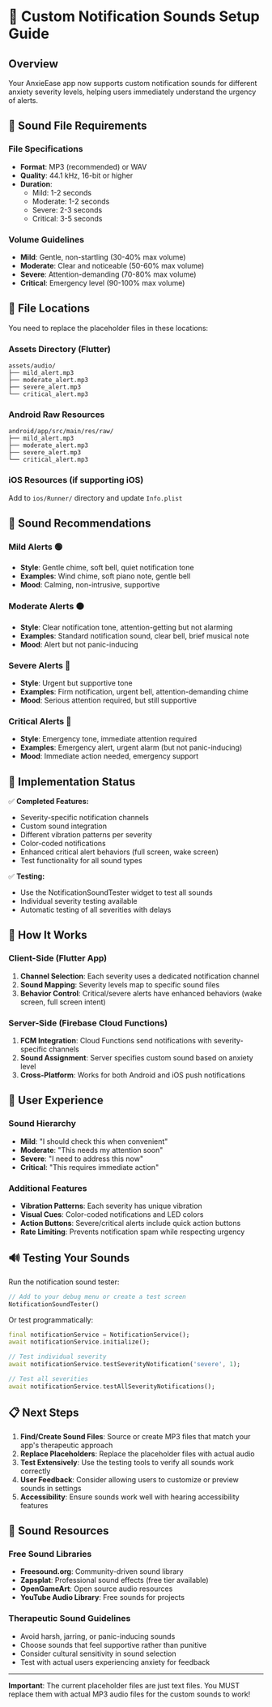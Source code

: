 # 🔔 Custom Notification Sounds Setup Guide

## Overview
Your AnxieEase app now supports custom notification sounds for different anxiety severity levels, helping users immediately understand the urgency of alerts.

## 🎵 Sound File Requirements

### File Specifications
- **Format**: MP3 (recommended) or WAV
- **Quality**: 44.1 kHz, 16-bit or higher
- **Duration**: 
  - Mild: 1-2 seconds
  - Moderate: 1-2 seconds  
  - Severe: 2-3 seconds
  - Critical: 3-5 seconds

### Volume Guidelines
- **Mild**: Gentle, non-startling (30-40% max volume)
- **Moderate**: Clear and noticeable (50-60% max volume)
- **Severe**: Attention-demanding (70-80% max volume)
- **Critical**: Emergency level (90-100% max volume)

## 📁 File Locations

You need to replace the placeholder files in these locations:

### Assets Directory (Flutter)
```
assets/audio/
├── mild_alert.mp3
├── moderate_alert.mp3
├── severe_alert.mp3
└── critical_alert.mp3
```

### Android Raw Resources
```
android/app/src/main/res/raw/
├── mild_alert.mp3
├── moderate_alert.mp3
├── severe_alert.mp3
└── critical_alert.mp3
```

### iOS Resources (if supporting iOS)
Add to `ios/Runner/` directory and update `Info.plist`

## 🎨 Sound Recommendations

### Mild Alerts 🟢
- **Style**: Gentle chime, soft bell, quiet notification tone
- **Examples**: Wind chime, soft piano note, gentle bell
- **Mood**: Calming, non-intrusive, supportive

### Moderate Alerts 🟠
- **Style**: Clear notification tone, attention-getting but not alarming
- **Examples**: Standard notification sound, clear bell, brief musical note
- **Mood**: Alert but not panic-inducing

### Severe Alerts 🔴
- **Style**: Urgent but supportive tone
- **Examples**: Firm notification, urgent bell, attention-demanding chime
- **Mood**: Serious attention required, but still supportive

### Critical Alerts 🚨
- **Style**: Emergency tone, immediate attention required
- **Examples**: Emergency alert, urgent alarm (but not panic-inducing)
- **Mood**: Immediate action needed, emergency support

## 🔧 Implementation Status

✅ **Completed Features:**
- Severity-specific notification channels
- Custom sound integration
- Different vibration patterns per severity
- Color-coded notifications
- Enhanced critical alert behaviors (full screen, wake screen)
- Test functionality for all sound types

✅ **Testing:**
- Use the NotificationSoundTester widget to test all sounds
- Individual severity testing available
- Automatic testing of all severities with delays

## 🎯 How It Works

### Client-Side (Flutter App)
1. **Channel Selection**: Each severity uses a dedicated notification channel
2. **Sound Mapping**: Severity levels map to specific sound files
3. **Behavior Control**: Critical/severe alerts have enhanced behaviors (wake screen, full screen intent)

### Server-Side (Firebase Cloud Functions)  
1. **FCM Integration**: Cloud Functions send notifications with severity-specific channels
2. **Sound Assignment**: Server specifies custom sound based on anxiety level
3. **Cross-Platform**: Works for both Android and iOS push notifications

## 📱 User Experience

### Sound Hierarchy
- **Mild**: "I should check this when convenient"
- **Moderate**: "This needs my attention soon"
- **Severe**: "I need to address this now"
- **Critical**: "This requires immediate action"

### Additional Features
- **Vibration Patterns**: Each severity has unique vibration
- **Visual Cues**: Color-coded notifications and LED colors
- **Action Buttons**: Severe/critical alerts include quick action buttons
- **Rate Limiting**: Prevents notification spam while respecting urgency

## 🔊 Testing Your Sounds

Run the notification sound tester:
```dart
// Add to your debug menu or create a test screen
NotificationSoundTester()
```

Or test programmatically:
```dart
final notificationService = NotificationService();
await notificationService.initialize();

// Test individual severity
await notificationService.testSeverityNotification('severe', 1);

// Test all severities
await notificationService.testAllSeverityNotifications();
```

## 📋 Next Steps

1. **Find/Create Sound Files**: Source or create MP3 files that match your app's therapeutic approach
2. **Replace Placeholders**: Replace the placeholder files with actual audio
3. **Test Extensively**: Use the testing tools to verify all sounds work correctly
4. **User Feedback**: Consider allowing users to customize or preview sounds in settings
5. **Accessibility**: Ensure sounds work well with hearing accessibility features

## 🎵 Sound Resources

### Free Sound Libraries
- **Freesound.org**: Community-driven sound library
- **Zapsplat**: Professional sound effects (free tier available)
- **OpenGameArt**: Open source audio resources
- **YouTube Audio Library**: Free sounds for projects

### Therapeutic Sound Guidelines
- Avoid harsh, jarring, or panic-inducing sounds
- Choose sounds that feel supportive rather than punitive
- Consider cultural sensitivity in sound selection
- Test with actual users experiencing anxiety for feedback

---

**Important**: The current placeholder files are just text files. You MUST replace them with actual MP3 audio files for the custom sounds to work!